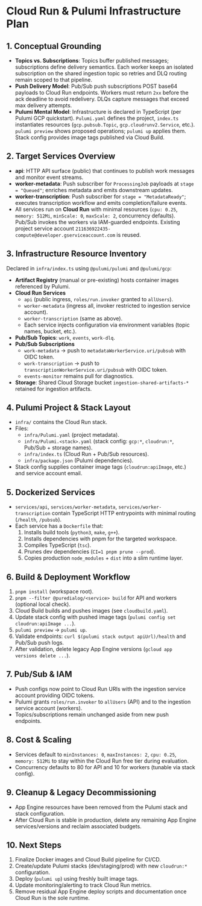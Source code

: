 # Cloud Run & Pulumi Infrastructure Plan

## 1. Conceptual Grounding
- **Topics vs. Subscriptions**: Topics buffer published messages; subscriptions define delivery semantics. Each worker keeps an isolated subscription on the shared ingestion topic so retries and DLQ routing remain scoped to that pipeline.
- **Push Delivery Model**: Pub/Sub push subscriptions POST base64 payloads to Cloud Run endpoints. Workers must return `2xx` before the ack deadline to avoid redelivery. DLQs capture messages that exceed max delivery attempts.
- **Pulumi Mental Model**: Infrastructure is declared in TypeScript (per Pulumi GCP quickstart). `Pulumi.yaml` defines the project, `index.ts` instantiates resources (`gcp.pubsub.Topic`, `gcp.cloudrunv2.Service`, etc.). `pulumi preview` shows proposed operations; `pulumi up` applies them. Stack config provides image tags published via Cloud Build.

## 2. Target Services Overview
- **api**: HTTP API surface (public) that continues to publish work messages and monitor event streams.
- **worker-metadata**: Push subscriber for `ProcessingJob` payloads at `stage = "Queued"`; enriches metadata and emits downstream updates.
- **worker-transcription**: Push subscriber for `stage = "MetadataReady"`; executes transcription workflow and emits completion/failure events.
- All services run on **Cloud Run** with minimal resources (`cpu: 0.25`, `memory: 512Mi`, `minScale: 0`, `maxScale: 2`, concurrency defaults). Pub/Sub invokes the workers via IAM-guarded endpoints. Existing project service account `211636922435-compute@developer.gserviceaccount.com` is reused.

## 3. Infrastructure Resource Inventory
Declared in `infra/index.ts` using `@pulumi/pulumi` and `@pulumi/gcp`:
- **Artifact Registry** (manual or pre-existing) hosts container images referenced by Pulumi.
- **Cloud Run Services**
  - `api` (public ingress, `roles/run.invoker` granted to `allUsers`).
  - `worker-metadata` (ingress all, invoker restricted to ingestion service account).
  - `worker-transcription` (same as above).
  - Each service injects configuration via environment variables (topic names, bucket, etc.).
- **Pub/Sub Topics**: `work`, `events`, `work-dlq`.
- **Pub/Sub Subscriptions**
  - `work-metadata` → push to `metadataWorkerService.uri/pubsub` with OIDC token.
  - `work-transcription` → push to `transcriptionWorkerService.uri/pubsub` with OIDC token.
  - `events-monitor` remains pull for diagnostics.
- **Storage**: Shared Cloud Storage bucket `ingestion-shared-artifacts-*` retained for ingestion artifacts.

## 4. Pulumi Project & Stack Layout
- `infra/` contains the Cloud Run stack.
- Files:
  - `infra/Pulumi.yaml` (project metadata).
  - `infra/Pulumi.<stack>.yaml` (stack config: `gcp:*`, `cloudrun:*`, Pub/Sub + storage names).
  - `infra/index.ts` (Cloud Run + Pub/Sub resources).
  - `infra/package.json` (Pulumi dependencies).
- Stack config supplies container image tags (`cloudrun:apiImage`, etc.) and service account email.

## 5. Dockerized Services
- `services/api`, `services/worker-metadata`, `services/worker-transcription` contain TypeScript HTTP entrypoints with minimal routing (`/health`, `/pubsub`).
- Each service has a `Dockerfile` that:
  1. Installs build tools (`python3`, `make`, `g++`).
  2. Installs dependencies with pnpm for the targeted workspace.
  3. Compiles TypeScript (`tsc`).
  4. Prunes dev dependencies (`CI=1 pnpm prune --prod`).
  5. Copies production `node_modules` + `dist` into a slim runtime layer.

## 6. Build & Deployment Workflow
1. `pnpm install` (workspace root).
2. `pnpm --filter @puredialog/<service> build` for API and workers (optional local check).
3. Cloud Build builds and pushes images (see `cloudbuild.yaml`).
4. Update stack config with pushed image tags (`pulumi config set cloudrun:apiImage ...`).
5. `pulumi preview` → `pulumi up`.
6. Validate endpoints: `curl $(pulumi stack output apiUrl)/health` and Pub/Sub push logs.
7. After validation, delete legacy App Engine versions (`gcloud app versions delete ...`).

## 7. Pub/Sub & IAM
- Push configs now point to Cloud Run URIs with the ingestion service account providing OIDC tokens.
- Pulumi grants `roles/run.invoker` to `allUsers` (API) and to the ingestion service account (workers).
- Topics/subscriptions remain unchanged aside from new push endpoints.

## 8. Cost & Scaling
- Services default to `minInstances: 0`, `maxInstances: 2`, `cpu: 0.25`, `memory: 512Mi` to stay within the Cloud Run free tier during evaluation.
- Concurrency defaults to 80 for API and 10 for workers (tunable via stack config).

## 9. Cleanup & Legacy Decommissioning
- App Engine resources have been removed from the Pulumi stack and stack configuration.
- After Cloud Run is stable in production, delete any remaining App Engine services/versions and reclaim associated budgets.

## 10. Next Steps
1. Finalize Docker images and Cloud Build pipeline for CI/CD.
2. Create/update Pulumi stacks (dev/staging/prod) with new `cloudrun:*` configuration.
3. Deploy (`pulumi up`) using freshly built image tags.
4. Update monitoring/alerting to track Cloud Run metrics.
5. Remove residual App Engine deploy scripts and documentation once Cloud Run is the sole runtime.

